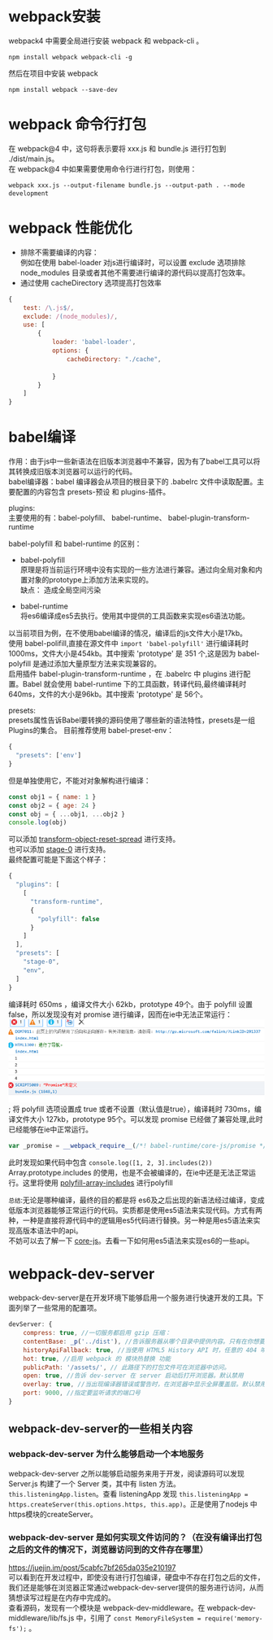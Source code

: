 # webpack安装
webpack4 中需要全局进行安装 webpack 和 webpack-cli 。  
```shell
npm install webpack webpack-cli -g
```
然后在项目中安装 webpack  
```shell
npm install webpack --save-dev
```

# webpack 命令行打包
在 webpack@4 中，这句将表示要将 xxx.js 和 bundle.js 进行打包到 ./dist/main.js。  
在 webpack@4 中如果需要使用命令行进行打包，则使用：
```shell
webpack xxx.js --output-filename bundle.js --output-path . --mode development
```
# webpack 性能优化
- 排除不需要编译的内容：  
例如在使用 babel-loader 对js进行编译时，可以设置 exclude 选项排除 node_modules 目录或者其他不需要进行编译的源代码以提高打包效率。
- 通过使用 cacheDirectory 选项提高打包效率
```javascript
{
    test: /\.js$/,
    exclude: /(node_modules)/,
    use: [
        {
            loader: 'babel-loader',
            options: {
                cacheDirectory: "./cache",

            }
        }
    ]
}
```
# babel编译
作用：由于js中一些新语法在旧版本浏览器中不兼容，因为有了babel工具可以将其转换成旧版本浏览器可以运行的代码。  
babel编译器：babel 编译器会从项目的根目录下的 .babelrc 文件中读取配置。主要配置的内容包含 presets-预设 和 plugins-插件。   

plugins:  
主要使用的有：babel-polyfill、 babel-runtime、 babel-plugin-transform-runtime  

babel-polyfill 和 babel-runtime 的区别：   
- babel-polyfill  
原理是将当前运行环境中没有实现的一些方法进行兼容。通过向全局对象和内置对象的prototype上添加方法来实现的。  
缺点： 造成全局空间污染  

- babel-runtime  
将es6编译成es5去执行。使用其中提供的工具函数来实现es6语法功能。

以当前项目为例，在不使用babel编译的情况，编译后的js文件大小是17kb。  
使用 babel-polifill,直接在源文件中 `import 'babel-polyfill'` 进行编译耗时1000ms，文件大小是454kb。其中搜索 'prototype' 是 351 个,这是因为 babel-polyfill 是通过添加大量原型方法来实现兼容的。   
启用插件 babel-plugin-transform-runtime ，在 .babelrc 中 plugins 进行配置。Babel 就会使用 babel-runtime 下的工具函数，转译代码,最终编译耗时640ms，文件的大小是96kb。其中搜索 'prototype' 是 56个。  

presets:  
presets属性告诉Babel要转换的源码使用了哪些新的语法特性，presets是一组Plugins的集合。
目前推荐使用 babel-preset-env：
```javascript
{
  "presets": ['env']
}
```
但是单独使用它，不能对对象解构进行编译：
```javascript
const obj1 = { name: 1 }
const obj2 = { age: 24 }
const obj = { ...obj1, ...obj2 }
console.log(obj)
```
可以添加 [transform-object-reset-spread](https://www.npmjs.com/package/babel-plugin-transform-object-rest-spread)  进行支持。  
也可以添加 [stage-0](https://www.npmjs.com/package/babel-preset-stage-0) 进行支持。  
最终配置可能是下面这个样子：  
```javascript
{
  "plugins": [
    [
      "transform-runtime",
      {
        "polyfill": false
      }
    ]
  ],
  "presets": [
    "stage-0",
    "env",
  ]
}
```
编译耗时 650ms ，编译文件大小 62kb，prototype 49个。由于 polyfill 设置 false，所以发现没有对 promise 进行编译，因而在ie中无法正常运行：
![](./img/1-polyfill-false-ie.png);
将 polyfill 选项设置成 true 或者不设置（默认值是true），编译耗时 730ms，编译文件大小 127kb，prototype 95个。可以发现 promise 已经做了兼容处理,此时已经能够在ie中正常运行。
```javascript
var _promise = __webpack_require__(/*! babel-runtime/core-js/promise */ "./node_modules/babel-runtime/core-js/promise.js");
```
此时发现如果代码中包含 `console.log([1, 2, 3].includes(2))` Array.prototype.includes 的使用，也是不会被编译的，在ie中还是无法正常运行。这里将使用 [polyfill-array-includes](https://www.npmjs.com/package/polyfill-array-includes) 进行polyfill


`总结`:无论是哪种编译，最终的目的都是将 es6及之后出现的新语法经过编译，变成低版本浏览器能够正常运行的代码。实质都是使用es5语法来实现代码。方式有两种，一种是直接将源代码中的逻辑用es5代码进行替换。另一种是用es5语法来实现高版本语法中的api。  
不妨可以去了解一下 [core-js](https://github.com/zloirock/core-js)。去看一下如何用es5语法来实现es6的一些api。

# webpack-dev-server
webpack-dev-server是在开发环境下能够启用一个服务进行快速开发的工具。下面列举了一些常用的配置项。
```javascript
devServer: {
    compress: true, //一切服务都启用 gzip 压缩：
    contentBase: _p('../dist'), //告诉服务器从哪个目录中提供内容。只有在你想要提供静态文件时才需要。devServer.publicPath 将用于确定应该从哪里提供 bundle，并且此选项优先。
    historyApiFallback: true, //当使用 HTML5 History API 时，任意的 404 响应都可能需要被替代为 index.html。devServer.historyApiFallback 默认禁用。在单页应用路由使用history模式的时候需要
    hot: true, //启用 webpack 的 模块热替换 功能
    publicPath: '/assets/', // 此路径下的打包文件可在浏览器中访问。
    open: true, //告诉 dev-server 在 server 启动后打开浏览器。默认禁用
    overlay: true, //当出现编译器错误或警告时，在浏览器中显示全屏覆盖层。默认禁用。
    port: 9000, //指定要监听请求的端口号
}
```

## webpack-dev-server的一些相关内容
### webpack-dev-server 为什么能够启动一个本地服务
webpack-dev-server 之所以能够启动服务来用于开发，阅读源码可以发现 Server.js 构建了一个 Server 类，其中有 listen 方法。`this.listeningApp.listen`。查看 listeningApp 发现 `this.listeningApp = https.createServer(this.options.https, this.app)`。正是使用了nodejs 中https模块的createServer。  
### webpack-dev-server 是如何实现文件访问的？（在没有编译出打包之后的文件的情况下，浏览器访问到的文件存在哪里）
https://juejin.im/post/5cabfc7bf265da035e210197  
可以看到在开发过程中，即使没有进行打包编译，硬盘中不存在打包之后的文件，我们还是能够在浏览器正常通过webpack-dev-server提供的服务进行访问，从而猜想读写过程是在内存中完成的。  
查看源码，发现有一个模块是 webpack-dev-middleware。在 webpack-dev-middleware/lib/fs.js 中，引用了 `const MemoryFileSystem = require('memory-fs');` 。

